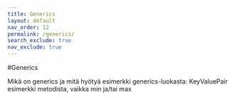 ```yaml
---
title: Generics
layout: default
nav_order: 12
permalink: /generics/
search_exclude: true
nav_exclude: true
---
```


#Generics

Mikä on generics ja mitä hyötyä
esimerkki generics-luokasta: KeyValuePair 
esimerkki metodista, vaikka min ja/tai max